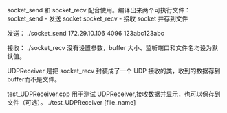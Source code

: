 socket_send 和 socket_recv 配合使用。编译出来两个可执行文件：
socket_send - 发送 socket
socket_recv - 接收 socket 并存到文件


发送：
./socket_send 172.29.10.106 4096 123abc123abc 

接收：
./socket_recv
没有设置参数，buffer 大小、监听端口和文件名均设为默认值。



UDPReceiver 是把 socket_recv 封装成了一个 UDP 接收的类，收到的数据存到buffer而不是文件。

test_UDPReceiver.cpp 用于测试 UDPReceiver,接收数据并显示，也可以保存到文件（可选）。 
./test_UDPReceiver <port> [file_name]